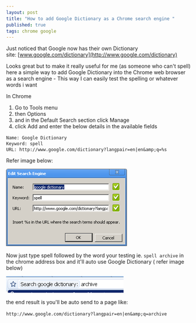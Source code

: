 ```yaml
---
layout: post
title: "How to add Google Dictionary as a Chrome search engine "
published: true
tags: chrome google
---
```

Just noticed that Google now has their own Dictionary site: [www.google.com/dictionary](http://www.google.com/dictionary)

Looks great but to make it really useful for me (as someone who can't spell) here a simple way to add 
Google Dictionary into the Chrome web browser as a search engine - This way I can easily test the spelling or whatever words i want

In Chrome 

1. Go to Tools menu
1. then Options
1. and in the Default Search section click Manage
1. click Add and enter the below details in the available fields

```
Name: Google Dictionary
Keyword: spell
URL: http://www.google.com/dictionary?langpair=en|en&amp;q=%s
```

Refer image below: 

![](/img/google_dictionary.png)

Now just type spell followed by the word your testing ie. `spell archive`
in the chrome address box and it&#39;ll auto use Google Dictionary ( refer image below)

![](/img/google_dictionary_box.png)

the end result is you'll be auto send to a page like: 

`http://www.google.com/dictionary?langpair=en|en&amp;q=archive`

